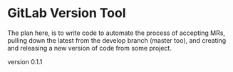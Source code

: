 # GitLab Version Tool

The plan here, is to write code to automate the process of accepting MRs, pulling down the latest from the develop branch (master too), and creating and releasing a new version of code from some project.

version 0.1.1
